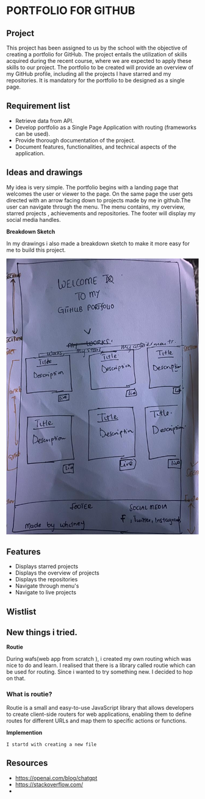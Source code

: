 # PORTFOLIO FOR GITHUB 
 


 ## Project 

This project has been assigned to us by the school with the objective of creating a portfolio for GitHub. The project entails the utilization of skills acquired during the recent course, where we are expected to apply these skills to our project. The portfolio to be created will provide an overview of my GitHub profile, including all the projects I have starred and my repositories. It is mandatory for the portfolio to be designed as a single page.



## Requirement list 

- Retrieve data from API.
- Develop portfolio as a Single Page Application with routing (frameworks can be used).
- Provide thorough documentation of the project.
- Document features, functionalities, and technical aspects of the application.


## Ideas and drawings
My idea is very simple. The portfolio begins with a landing page that welcomes the user or viewer to the page. On the same page the user gets directed with an arrow facing down to projects made by me in github.The user can navigate through the menu. The menu contains, my overview, starred projects , achievements and repositories. The footer will display my social media handles. 



**Breakdown Sketch**

In my drawings i also made a breakdown sketch to make it more easy for me to build this project.

![Sketckes](./images/sketches.jpeg)




## Features
- Displays starred projects 
- Displays the overview of projects 
- Displays the repositories
- Navigate through menu's 
- Navigate to live projects 






## Wistlist

## New things i tried. 
 
 **Routie**

 During wafs(web app from scratch ), i created my own routing which was nice to do and learn. I realised that there is a library called routie which can be used for routing. Since i wanted to try something new. I decided to hop on that. 

  ### What is routie?
  Routie is a small and easy-to-use JavaScript library that allows developers to create client-side routers for web applications, enabling them to define routes for different URLs and map them to specific actions or functions.


  **Implemention**
    
    I startd with creating a new file 








## Resources 
  - https://openai.com/blog/chatgpt
  - https://stackoverflow.com/
  -








